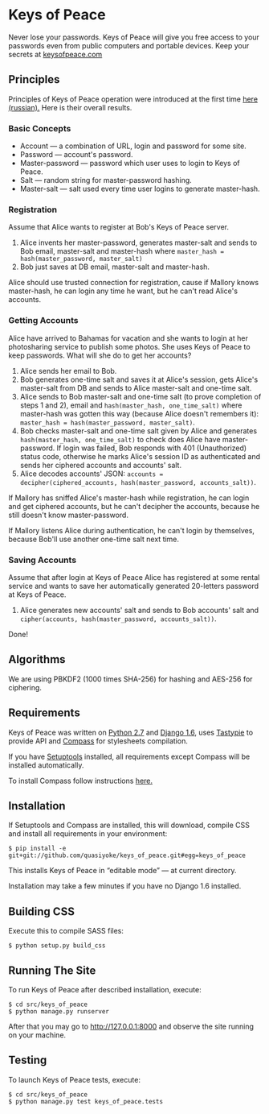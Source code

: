 # Keys of Peace

Never lose your passwords. Keys of Peace will give you free access to your passwords even from public computers and portable devices. Keep your secrets at [keysofpeace.com][1]

## Principles

Principles of Keys of Peace operation were introduced at the first time [here (russian).][2] Here is their overall results.

### Basic Concepts
* Account &mdash; a combination of URL, login and password for some site.
* Password &mdash; account's password.
* Master-password &mdash; password which user uses to login to Keys of Peace.
* Salt &mdash; random string for master-password hashing.
* Master-salt &mdash; salt used every time user logins to generate master-hash.

### Registration
Assume that Alice wants to register at Bob's Keys of Peace server.

1. Alice invents her master-password, generates master-salt and sends to Bob email, master-salt and master-hash where `master_hash = hash(master_password, master_salt)`
2. Bob just saves at DB email, master-salt and master-hash.

Alice should use trusted connection for registration, cause if Mallory knows master-hash, he can login any time he want, but he can't read Alice's accounts.

### Getting Accounts
Alice have arrived to Bahamas for vacation and she wants to login at her photosharing service to publish some photos. She uses Keys of Peace to keep passwords. What will she do to get her accounts?

1. Alice sends her email to Bob.
2. Bob generates one-time salt and saves it at Alice's session, gets Alice's master-salt from DB and sends to Alice master-salt and one-time salt.
3. Alice sends to Bob master-salt and one-time salt (to prove completion of steps 1 and 2), email and `hash(master_hash, one_time_salt)` where master-hash was gotten this way (because Alice doesn't remembers it): `master_hash = hash(master_password, master_salt)`.
4. Bob checks master-salt and one-time salt given by Alice and generates `hash(master_hash, one_time_salt)` to check does Alice have master-password. If login was failed, Bob responds with 401 (Unauthorized) status code, otherwise he marks Alice's session ID as authenticated and sends her ciphered accounts and accounts' salt.
5. Alice decodes accounts' JSON: `accounts = decipher(ciphered_accounts, hash(master_password, accounts_salt))`.

If Mallory has sniffed Alice's master-hash while registration, he can login and get ciphered accounts, but he can't decipher the accounts, because he still doesn't know master-password.

If Mallory listens Alice during authentication, he can't login by themselves, because Bob'll use another one-time salt next time.

### Saving Accounts
Assume that after login at Keys of Peace Alice has registered at some rental service and wants to save her automatically generated 20-letters password at Keys of Peace.

1. Alice generates new accounts' salt and sends to Bob accounts' salt and `cipher(accounts, hash(master_password, accounts_salt))`.

Done!

## Algorithms

We are using PBKDF2 (1000 times SHA-256) for hashing and AES-256 for ciphering.


## Requirements

Keys of Peace was written on [Python 2.7][3] and [Django 1.6][4], uses [Tastypie][5] to provide API and [Compass][6] for stylesheets compilation.

If you have [Setuptools][7] installed, all requirements except Compass will be installed automatically.

To install Compass follow instructions [here.][8]

## Installation

If Setuptools and Compass are installed, this will download, compile CSS and install all requirements in your environment:

    $ pip install -e git+git://github.com/quasiyoke/keys_of_peace.git#egg=keys_of_peace
    
This installs Keys of Peace in &ldquo;editable mode&rdquo; &mdash; at current directory.

Installation may take a few minutes if you have no Django 1.6 installed.

## Building CSS

Execute this to compile SASS files:

    $ python setup.py build_css
    
## Running The Site

To run Keys of Peace after described installation, execute:

    $ cd src/keys_of_peace
    $ python manage.py runserver

After that you may go to http://127.0.0.1:8000 and observe the site running on your machine.

## Testing

To launch Keys of Peace tests, execute:

    $ cd src/keys_of_peace
	$ python manage.py test keys_of_peace.tests


  [1]: http://keysofpeace.com
  [2]: https://vk.com/note36407797_11676492
  [3]: http://www.python.org/
  [4]: https://www.djangoproject.com/
  [5]: http://tastypieapi.org/
  [6]: http://compass-style.org/
  [7]: https://pypi.python.org/pypi/setuptools/
  [8]: http://compass-style.org/install/
